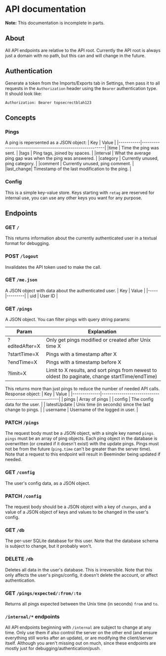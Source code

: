 # API documentation

**Note:** This documentation is incomplete in parts.

## About
All API endpoints are relative to the API root. Currently the API root is always just a domain with no path, but this can and will change in the future.

## Authentication
Generate a token from the Imports/Exports tab in Settings, then pass it to all requests in the `Authorization` header using the `Bearer` authentication type. It should look like:
```http
Authorization: Bearer topsecrectblah123
```

## Concepts
### Pings
A ping is repersented as a JSON object:
| Key       | Value                                                     |
|-----------|-----------------------------------------------------------|
|time       | Time the ping was sent.                                   |
|tags       | Ping tags, joined by spaces.                              |
|interval   | What the average ping gap was when the ping was answered. |
|category   | Currently unused, ping category.                          |
|comment    | Currently unused, ping comment.                           |
|last_change| Timestamp of the last modification to the ping.           |

### Config
This is a simple key-value store. Keys starting with `retag` are reserved for internal use, you can use any other keys you want for any purpose.

## Endpoints

### GET `/`
This returns information about the currently authenticated user in a textual format for debugging.

### POST `/logout`
Invalidates the API token used to make the call.

### GET `/me.json`
A JSON object with data about the authenticated user.
| Key | Value   |
|-----|---------|
| uid | User ID |

### GET `/pings`
A JSON object. You can filter pings with query string params:

| Param | Explanation |
| ----- | ------------ |
| ?editedAfter=X | Only get pings modified or created after Unix time X |
| ?startTime=X | Pings with a timestamp after X |
| ?endTime=X | Pings with a timestamp before X |
| ?limit=X | Limit to X results, and sort pings from newest to oldest (to paginate, change startTime/endTime) |

This returns more than just pings to reduce the number of needed API calls. Response object:
| Key          | Value                                                  |
|--------------|--------------------------------------------------------|
| pings        | Array of pings                                         |
| config       | The config data for the user.                          |
| latestUpdate | Unix time (in seconds) since the last change to pings. |
| username     | Username of the logged in user.                        |

### PATCH `/pings`
The request body must be a JSON object, with a single key named `pings`. `pings` must be an array of ping objects. Each ping object in the database is overwritten (or created if it doesn't exist) with the update pings. Pings must not be from the future (`ping.time` can't be greater than the server time). Note that a request to this endpoint will result in Beeminder being updated if needed.

### GET `/config`
The user's config data, as a JSON object.

### PATCH `/config`
The request body should be a JSON object with a key of `changes`, and a value of a JSON object of keys and values to be changed in the user's config.

### GET `/db`
The per-user SQLite database for this user. Note that the database schema is subject to change, but it probably won't.

### DELETE `/db`
Deletes all data in the user's database. This is irreversible. Note that this only affects the user's pings/config, it doesn't delete the account, or affect authentication.

### GET `/pings/expected/:from/:to`
Returns all pings expected between the Unix time (in seconds) `from` and `to`.

### `/internal/*` endpoints
All API endpoints beginning with `/internal` are subject to change at any time. Only use them if also control the server on the other end (and ensure everything still works after an update), or are modifying the client/server itself. Although you aren't missing out on much, since these endpoints are mostly just for debugging/authentication/push.
